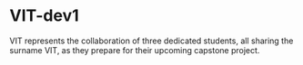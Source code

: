 # VIT-dev1
VIT represents the collaboration of three dedicated students, all sharing the surname VIT, as they prepare for their upcoming capstone project.
